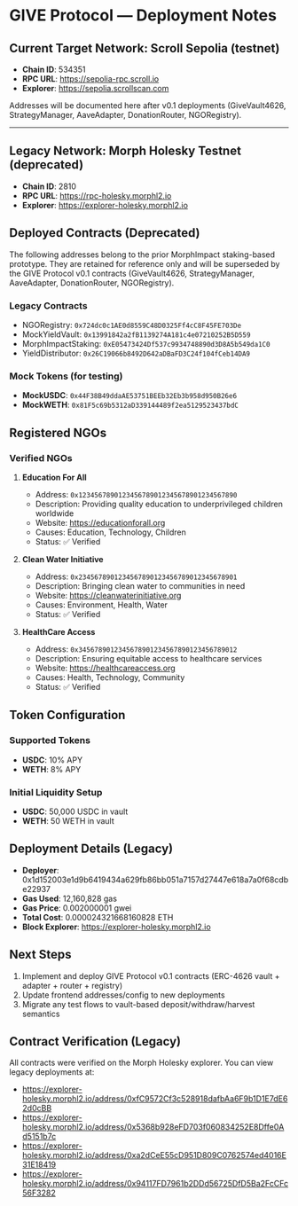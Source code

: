 # GIVE Protocol — Deployment Notes

## Current Target Network: Scroll Sepolia (testnet)
- **Chain ID**: 534351
- **RPC URL**: https://sepolia-rpc.scroll.io
- **Explorer**: https://sepolia.scrollscan.com

Addresses will be documented here after v0.1 deployments (GiveVault4626, StrategyManager, AaveAdapter, DonationRouter, NGORegistry).

---

## Legacy Network: Morph Holesky Testnet (deprecated)
- **Chain ID**: 2810
- **RPC URL**: https://rpc-holesky.morphl2.io
- **Explorer**: https://explorer-holesky.morphl2.io

## Deployed Contracts (Deprecated)

The following addresses belong to the prior MorphImpact staking-based prototype. They are retained for reference only and will be superseded by the GIVE Protocol v0.1 contracts (GiveVault4626, StrategyManager, AaveAdapter, DonationRouter, NGORegistry).

### Legacy Contracts
- NGORegistry: `0x724dc0c1AE0d8559C48D0325Ff4cC8F45FE703De`
- MockYieldVault: `0x13991842a2fB1139274A181c4e07210252B5D559`
- MorphImpactStaking: `0xE05473424Df537c9934748890d3D8A5b549da1C0`
- YieldDistributor: `0x26C19066b8492D642aDBaFD3C24f104fCeb14DA9`

### Mock Tokens (for testing)
- **MockUSDC**: `0x44F38B49ddaAE53751BEEb32Eb3b958d950B26e6`
- **MockWETH**: `0x81F5c69b5312aD339144489f2ea5129523437bdC`

## Registered NGOs

### Verified NGOs
1. **Education For All**
   - Address: `0x1234567890123456789012345678901234567890`
   - Description: Providing quality education to underprivileged children worldwide
   - Website: https://educationforall.org
   - Causes: Education, Technology, Children
   - Status: ✅ Verified

2. **Clean Water Initiative**
   - Address: `0x2345678901234567890123456789012345678901`
   - Description: Bringing clean water to communities in need
   - Website: https://cleanwaterinitiative.org
   - Causes: Environment, Health, Water
   - Status: ✅ Verified

3. **HealthCare Access**
   - Address: `0x3456789012345678901234567890123456789012`
   - Description: Ensuring equitable access to healthcare services
   - Website: https://healthcareaccess.org
   - Causes: Health, Technology, Community
   - Status: ✅ Verified

## Token Configuration

### Supported Tokens
- **USDC**: 10% APY
- **WETH**: 8% APY

### Initial Liquidity Setup
- **USDC**: 50,000 USDC in vault
- **WETH**: 50 WETH in vault

## Deployment Details (Legacy)
- **Deployer**: 0x1d152003e1d9b6419434a629fb86bb051a7157d27447e618a7a0f68cdbe22937
- **Gas Used**: 12,160,828 gas
- **Gas Price**: 0.002000001 gwei
- **Total Cost**: 0.000024321668160828 ETH
- **Block Explorer**: https://explorer-holesky.morphl2.io

## Next Steps
1. Implement and deploy GIVE Protocol v0.1 contracts (ERC-4626 vault + adapter + router + registry)
2. Update frontend addresses/config to new deployments
3. Migrate any test flows to vault-based deposit/withdraw/harvest semantics

## Contract Verification (Legacy)
All contracts were verified on the Morph Holesky explorer. You can view legacy deployments at:
- https://explorer-holesky.morphl2.io/address/0xfC9572Cf3c528918dafbAa6F9b1D1E7dE62d0cBB
- https://explorer-holesky.morphl2.io/address/0x5368b928eFD703f060834252E8Dffe0Ad5151b7c
- https://explorer-holesky.morphl2.io/address/0xa2dCeE55cD951D809C0762574ed4016E31E18419
- https://explorer-holesky.morphl2.io/address/0x94117FD7961b2DDd56725DfD5Ba2FcCFc56F3282
